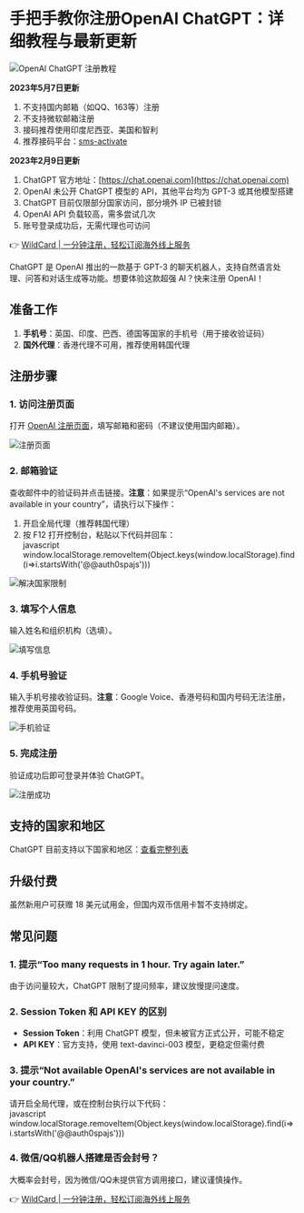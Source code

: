 # 手把手教你注册OpenAI ChatGPT：详细教程与最新更新

![OpenAI ChatGPT 注册教程](https://bbtdd.com/img/90764208297855.webp)

**2023年5月7日更新**  
1. 不支持国内邮箱（如QQ、163等）注册  
2. 不支持微软邮箱注册  
3. 接码推荐使用印度尼西亚、美国和智利  
4. 推荐接码平台：[sms-activate](https://bbtdd.com/WildCard)  

**2023年2月9日更新**  
1. ChatGPT 官方地址：[https://chat.openai.com](https://chat.openai.com)  
2. OpenAI 未公开 ChatGPT 模型的 API，其他平台均为 GPT-3 或其他模型搭建  
3. ChatGPT 目前仅限部分国家访问，部分境外 IP 已被封锁  
4. OpenAI API 负载较高，需多尝试几次  
5. 账号登录成功后，无需代理也可访问  

👉 [WildCard | 一分钟注册，轻松订阅海外线上服务](https://bbtdd.com/WildCard)

ChatGPT 是 OpenAI 推出的一款基于 GPT-3 的聊天机器人，支持自然语言处理、问答和对话生成等功能。想要体验这款超强 AI？快来注册 OpenAI！

## 准备工作  
1. **手机号**：英国、印度、巴西、德国等国家的手机号（用于接收验证码）  
2. **国外代理**：香港代理不可用，推荐使用韩国代理  

## 注册步骤  

### 1. 访问注册页面  
打开 [OpenAI 注册页面](https://beta.openai.com/signup)，填写邮箱和密码（不建议使用国内邮箱）。  

![注册页面](https://bbtdd.com/img/3483510385700.webp)  

### 2. 邮箱验证  
查收邮件中的验证码并点击链接。**注意**：如果提示“OpenAI's services are not available in your country”，请执行以下操作：  
1. 开启全局代理（推荐韩国代理）  
2. 按 F12 打开控制台，粘贴以下代码并回车：  
javascript
window.localStorage.removeItem(Object.keys(window.localStorage).find(i=>i.startsWith('@@auth0spajs')))
  
![解决国家限制](https://bbtdd.com/img/8417717456.webp)  

### 3. 填写个人信息  
输入姓名和组织机构（选填）。  

![填写信息](https://bbtdd.com/img/841427338.webp)  

### 4. 手机号验证  
输入手机号接收验证码。**注意**：Google Voice、香港号码和国内号码无法注册，推荐使用英国号码。  

![手机验证](https://bbtdd.com/img/196387529404566.webp)  

### 5. 完成注册  
验证成功后即可登录并体验 ChatGPT。  

![注册成功](https://bbtdd.com/img/8840977053958.webp)  

## 支持的国家和地区  
ChatGPT 目前支持以下国家和地区：[查看完整列表](https://beta.openai.com/docs/supported-countries)  

## 升级付费  
虽然新用户可获赠 18 美元试用金，但国内双币信用卡暂不支持绑定。  

## 常见问题  

### 1. 提示“Too many requests in 1 hour. Try again later.”  
由于访问量较大，ChatGPT 限制了提问频率，建议放慢提问速度。  

### 2. Session Token 和 API KEY 的区别  
- **Session Token**：利用 ChatGPT 模型，但未被官方正式公开，可能不稳定  
- **API KEY**：官方支持，使用 text-davinci-003 模型，更稳定但需付费  

### 3. 提示“Not available OpenAI's services are not available in your country.”  
请开启全局代理，或在控制台执行以下代码：  
javascript
window.localStorage.removeItem(Object.keys(window.localStorage).find(i=>i.startsWith('@@auth0spajs')))
  

### 4. 微信/QQ机器人搭建是否会封号？  
大概率会封号，因为微信/QQ未提供官方调用接口，建议谨慎操作。  

👉 [WildCard | 一分钟注册，轻松订阅海外线上服务](https://bbtdd.com/WildCard)